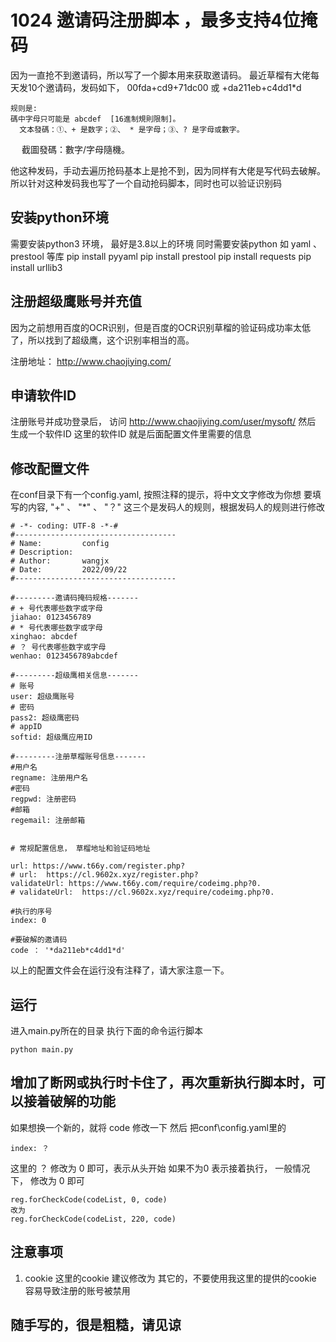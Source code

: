 # 1024 邀请码注册脚本 ，最多支持4位掩码

因为一直抢不到邀请码，所以写了一个脚本用来获取邀请码。
最近草榴有大佬每天发10个邀请码，发码如下，
    00fda+cd9+71dc00 或  +da211eb+c4dd1*d 
    
    规则是:
    碼中字母只可能是 abcdef  [16進制規則限制]。
      文本發碼：①、+ 是数字；②、 * 是字母；③、? 是字母或數字。
　  截圖發碼：數字/字母隨機。

他这种发码，手动去遍历抢码基本上是抢不到，因为同样有大佬是写代码去破解。
所以针对这种发码我也写了一个自动抢码脚本，同时也可以验证识别码

## 安装python环境
需要安装python3 环境， 最好是3.8以上的环境
同时需要安装python 如 yaml 、prestool 等库
pip install pyyaml
pip install prestool
pip install requests
pip install urllib3

## 注册超级鹰账号并充值
因为之前想用百度的OCR识别，但是百度的OCR识别草榴的验证码成功率太低了，所以找到了超级鹰，这个识别率相当的高。

注册地址： http://www.chaojiying.com/

## 申请软件ID
注册账号并成功登录后， 
访问 http://www.chaojiying.com/user/mysoft/
然后 生成一个软件ID 这里的软件ID 就是后面配置文件里需要的信息


## 修改配置文件 
在conf目录下有一个config.yaml, 按照注释的提示，将中文文字修改为你想
要填写的内容, 
 "+" 、 "*" 、 "？" 这三个是发码人的规则，根据发码人的规则进行修改


```
# -*- coding: UTF-8 -*-#
#------------------------------------
# Name:         config
# Description:
# Author:       wangjx
# Date:         2022/09/22
#------------------------------------

#---------邀请码掩码规格-------
# + 号代表哪些数字或字母
jiahao: 0123456789
# * 号代表哪些数字或字母
xinghao: abcdef
# ？ 号代表哪些数字或字母
wenhao: 0123456789abcdef

#---------超级鹰相关信息-------
# 账号
user: 超级鹰账号
# 密码
pass2: 超级鹰密码
# appID
softid: 超级鹰应用ID

#---------注册草榴账号信息-------
#用户名
regname: 注册用户名
#密码
regpwd: 注册密码
#邮箱
regemail: 注册邮箱


# 常规配置信息， 草榴地址和验证码地址

url: https://www.t66y.com/register.php?
# url:  https://cl.9602x.xyz/register.php?
validateUrl: https://www.t66y.com/require/codeimg.php?0.
# validateUrl:  https://cl.9602x.xyz/require/codeimg.php?0.

#执行的序号
index: 0

#要破解的邀请码
code ： '*da211eb*c4dd1*d'
```
以上的配置文件会在运行没有注释了，请大家注意一下。


## 运行
进入main.py所在的目录
执行下面的命令运行脚本
```
python main.py  
```

## 增加了断网或执行时卡住了，再次重新执行脚本时，可以接着破解的功能

如果想换一个新的，就将 code 修改一下 然后 把conf\config.yaml里的
```angular2html
index: ？
```

这里的 ？ 修改为 0 即可，表示从头开始 如果不为0 表示接着执行，
一般情况下， 修改为 0 即可


```angular2html
reg.forCheckCode(codeList, 0, code)
改为
reg.forCheckCode(codeList, 220, code)
```

## 注意事项
1. cookie 这里的cookie 建议修改为 其它的，不要使用我这里的提供的cookie 
容易导致注册的账号被禁用



## 随手写的，很是粗糙，请见谅

